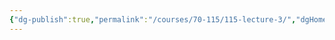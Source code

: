 ```yaml
---
{"dg-publish":true,"permalink":"/courses/70-115/115-lecture-3/","dgHomeLink":true,"dgPassFrontmatter":false,"dgShowBacklinks":false,"dgShowLocalGraph":false,"dgShowInlineTitle":false}
---
```

